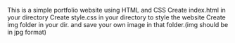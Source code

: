 This is a simple portfolio website using HTML and CSS
Create index.html in your directory
Create style.css in your directory to style the website
Create img folder in your dir. and save your own image in that folder.(img should be in jpg format)
